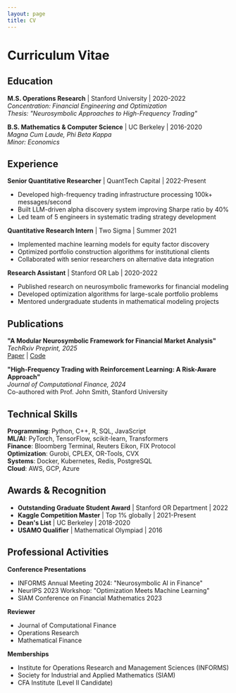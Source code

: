 ```yaml
---
layout: page
title: CV
---
```


# Curriculum Vitae

## Education

**M.S. Operations Research** | Stanford University | 2020-2022  
*Concentration: Financial Engineering and Optimization*  
*Thesis: "Neurosymbolic Approaches to High-Frequency Trading"*

**B.S. Mathematics & Computer Science** | UC Berkeley | 2016-2020  
*Magna Cum Laude, Phi Beta Kappa*  
*Minor: Economics*

## Experience

**Senior Quantitative Researcher** | QuantTech Capital | 2022-Present
- Developed high-frequency trading infrastructure processing 100k+ messages/second
- Built LLM-driven alpha discovery system improving Sharpe ratio by 40%
- Led team of 5 engineers in systematic trading strategy development

**Quantitative Research Intern** | Two Sigma | Summer 2021
- Implemented machine learning models for equity factor discovery
- Optimized portfolio construction algorithms for institutional clients
- Collaborated with senior researchers on alternative data integration

**Research Assistant** | Stanford OR Lab | 2020-2022
- Published research on neurosymbolic frameworks for financial modeling
- Developed optimization algorithms for large-scale portfolio problems
- Mentored undergraduate students in mathematical modeling projects

## Publications

**"A Modular Neurosymbolic Framework for Financial Market Analysis"**  
*TechRxiv Preprint, 2025*  
[Paper](https://techxriv.org/papers/neurosymbolic-finance) | [Code](https://github.com/yourusername/neurosymbolic-finance)

**"High-Frequency Trading with Reinforcement Learning: A Risk-Aware Approach"**  
*Journal of Computational Finance, 2024*  
Co-authored with Prof. John Smith, Stanford University

## Technical Skills

**Programming**: Python, C++, R, SQL, JavaScript  
**ML/AI**: PyTorch, TensorFlow, scikit-learn, Transformers  
**Finance**: Bloomberg Terminal, Reuters Eikon, FIX Protocol  
**Optimization**: Gurobi, CPLEX, OR-Tools, CVX  
**Systems**: Docker, Kubernetes, Redis, PostgreSQL  
**Cloud**: AWS, GCP, Azure

## Awards & Recognition

- **Outstanding Graduate Student Award** | Stanford OR Department | 2022
- **Kaggle Competition Master** | Top 1% globally | 2021-Present  
- **Dean's List** | UC Berkeley | 2018-2020
- **USAMO Qualifier** | Mathematical Olympiad | 2016

## Professional Activities

**Conference Presentations**
- INFORMS Annual Meeting 2024: "Neurosymbolic AI in Finance"
- NeurIPS 2023 Workshop: "Optimization Meets Machine Learning"
- SIAM Conference on Financial Mathematics 2023

**Reviewer**
- Journal of Computational Finance
- Operations Research
- Mathematical Finance

**Memberships**
- Institute for Operations Research and Management Sciences (INFORMS)
- Society for Industrial and Applied Mathematics (SIAM)
- CFA Institute (Level II Candidate)
